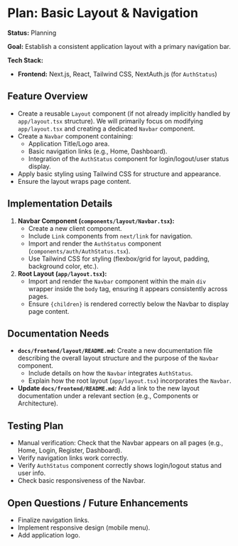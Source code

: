 # Plan: Basic Layout & Navigation

**Status:** Planning

**Goal:** Establish a consistent application layout with a primary navigation bar.

**Tech Stack:**
*   **Frontend:** Next.js, React, Tailwind CSS, NextAuth.js (for `AuthStatus`)

## Feature Overview

*   Create a reusable `Layout` component (if not already implicitly handled by `app/layout.tsx` structure). We will primarily focus on modifying `app/layout.tsx` and creating a dedicated `Navbar` component.
*   Create a `Navbar` component containing:
    *   Application Title/Logo area.
    *   Basic navigation links (e.g., Home, Dashboard).
    *   Integration of the `AuthStatus` component for login/logout/user status display.
*   Apply basic styling using Tailwind CSS for structure and appearance.
*   Ensure the layout wraps page content.

## Implementation Details

1.  **Navbar Component (`components/layout/Navbar.tsx`):**
    *   Create a new client component.
    *   Include `Link` components from `next/link` for navigation.
    *   Import and render the `AuthStatus` component (`components/auth/AuthStatus.tsx`).
    *   Use Tailwind CSS for styling (flexbox/grid for layout, padding, background color, etc.).
2.  **Root Layout (`app/layout.tsx`):**
    *   Import and render the `Navbar` component within the main `div` wrapper inside the `body` tag, ensuring it appears consistently across pages.
    *   Ensure `{children}` is rendered correctly below the Navbar to display page content.

## Documentation Needs

*   **`docs/frontend/layout/README.md`:** Create a new documentation file describing the overall layout structure and the purpose of the `Navbar` component.
    *   Include details on how the `Navbar` integrates `AuthStatus`.
    *   Explain how the root layout (`app/layout.tsx`) incorporates the `Navbar`.
*   **Update `docs/frontend/README.md`:** Add a link to the new layout documentation under a relevant section (e.g., Components or Architecture).

## Testing Plan

*   Manual verification: Check that the Navbar appears on all pages (e.g., Home, Login, Register, Dashboard).
*   Verify navigation links work correctly.
*   Verify `AuthStatus` component correctly shows login/logout status and user info.
*   Check basic responsiveness of the Navbar.

## Open Questions / Future Enhancements

*   Finalize navigation links.
*   Implement responsive design (mobile menu).
*   Add application logo. 